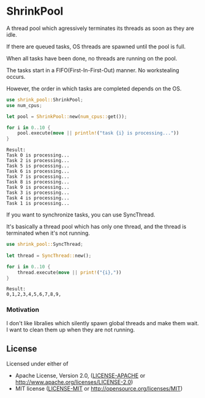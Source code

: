 # ShrinkPool

A thread pool which agressively terminates its threads as soon as they are idle.

If there are queued tasks, OS threads are spawned until the pool is full.

When all tasks have been done, no threads are running on the pool.

The tasks start in a FIFO(First-In-First-Out) manner. No workstealing occurs.

However, the order in which tasks are completed depends on the OS.

```Rust
use shrink_pool::ShrinkPool;
use num_cpus;

let pool = ShrinkPool::new(num_cpus::get());

for i in 0..10 {
    pool.execute(move || println!("task {i} is processing..."))
}
```
```
Result:
Task 0 is processing...
Task 2 is processing...
Task 5 is processing...
Task 6 is processing...
Task 7 is processing...
Task 8 is processing...
Task 9 is processing...
Task 3 is processing...
Task 4 is processing...
Task 1 is processing...
```
If you want to synchronize tasks, you can use SyncThread.

It's basically a thread pool which has only one thread, and the thread is terminated when it's not running.
```Rust
use shrink_pool::SyncThread;
   
let thread = SyncThread::new();

for i in 0..10 {
    thread.execute(move || print!("{i},"))
}
```
```
Result: 
0,1,2,3,4,5,6,7,8,9,
```
### Motivation

I don't like libralies which silently spawn global threads and make them wait.
I want to clean them up when they are not running.

## License

Licensed under either of

- Apache License, Version 2.0, ([LICENSE-APACHE](apache_license.txt) or http://www.apache.org/licenses/LICENSE-2.0)
- MIT license ([LICENSE-MIT](mit_license.txt) or http://opensource.org/licenses/MIT)

<!--
[![crates.io link](https://img.shields.io/crates/v/docchi.svg)](https://crates.io/crates/docchi)

-->
